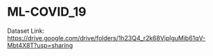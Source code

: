 # ML-COVID_19

Dataset Link: https://drive.google.com/drive/folders/1h23Q4_r2k68ViplguMib61qV-Mbt4X8T?usp=sharing
